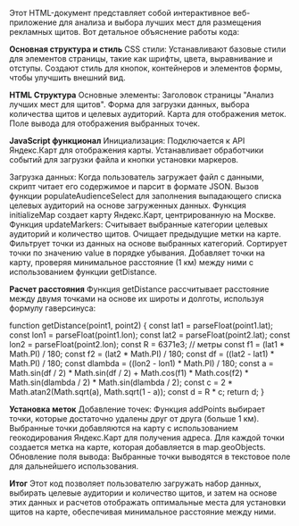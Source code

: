 Этот HTML-документ представляет собой интерактивное веб-приложение для анализа и выбора лучших мест для размещения рекламных щитов. Вот детальное объяснение работы кода:

<b>Основная структура и стиль</b>
CSS стили:
Устанавливают базовые стили для элементов страницы, такие как шрифты, цвета, выравнивание и отступы.
Создают стиль для кнопок, контейнеров и элементов формы, чтобы улучшить внешний вид.

<b>HTML Структура</b>
Основные элементы:
Заголовок страницы "Анализ лучших мест для щитов".
Форма для загрузки данных, выбора количества щитов и целевых аудиторий.
Карта для отображения меток.
Поле вывода для отображения выбранных точек.

<b>JavaScript функционал</b>
Инициализация:
Подключается к API Яндекс.Карт для отображения карты.
Устанавливает обработчики событий для загрузки файла и кнопки установки маркеров.

Загрузка данных:
Когда пользователь загружает файл с данными, скрипт читает его содержимое и парсит в формате JSON.
Вызов функции populateAudienceSelect для заполнения выпадающего списка целевых аудиторий на основе загруженных данных.
Функция initializeMap создает карту Яндекс.Карт, центрированную на Москве.
Функция updateMarkers:
Считывает выбранные категории целевых аудиторий и количество щитов.
Очищает предыдущие метки на карте.
Фильтрует точки из данных на основе выбранных категорий.
Сортирует точки по значению value в порядке убывания.
Добавляет точки на карту, проверяя минимальное расстояние (1 км) между ними с использованием функции getDistance.

<b>Расчет расстояния</b>
Функция getDistance рассчитывает расстояние между двумя точками на основе их широты и долготы, используя формулу гаверсинуса:

function getDistance(point1, point2) {
  const lat1 = parseFloat(point1.lat);
  const lon1 = parseFloat(point1.lon);
  const lat2 = parseFloat(point2.lat);
  const lon2 = parseFloat(point2.lon);
  const R = 6371e3; // метры
  const f1 = (lat1 * Math.PI) / 180;
  const f2 = (lat2 * Math.PI) / 180;
  const df = ((lat2 - lat1) * Math.PI) / 180;
  const dlambda = ((lon2 - lon1) * Math.PI) / 180;
  const a =
    Math.sin(df / 2) * Math.sin(df / 2) +
    Math.cos(f1) *
      Math.cos(f2) *
      Math.sin(dlambda / 2) *
      Math.sin(dlambda / 2);
  const c = 2 * Math.atan2(Math.sqrt(a), Math.sqrt(1 - a));
  const d = R * c;
  return d;
}

<b>Установка меток</b>
Добавление точек:
Функция addPoints выбирает точки, которые достаточно удалены друг от друга (больше 1 км).
Выбранные точки добавляются на карту с использованием геокодирования Яндекс.Карт для получения адреса.
Для каждой точки создается метка на карте, которая добавляется в map.geoObjects.
Обновление поля вывода:
Выбранные точки выводятся в текстовое поле для дальнейшего использования.

<b>Итог</b>
Этот код позволяет пользователю загружать набор данных, выбирать целевые аудитории и количество щитов, и затем на основе этих данных и расчетов отображать оптимальные места для установки щитов на карте, обеспечивая минимальное расстояние между ними.